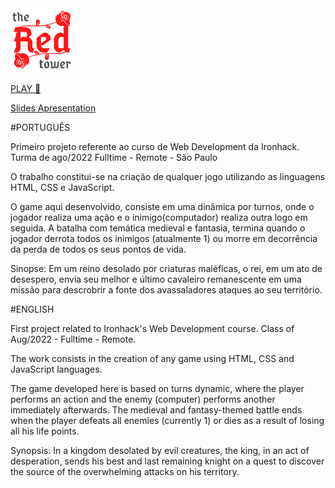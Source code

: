 <img src="./assets/img/logo-the-Red-tower.png" alt="The Red Tower Logo" width="20%"/>

[PLAY 🌹](https://igoralopes.github.io/Projeto01-GAME-Ironhack/)

[Slides Apresentation](https://docs.google.com/presentation/d/1oENtEqeZMUiKpOOIpdCtNAK-1kv4ILmziORKGszgEv4/edit?usp=sharing)

#PORTUGUÊS

Primeiro projeto referente ao curso de Web Development da Ironhack. Turma de ago/2022 Fulltime - Remote - São Paulo

O trabalho constitui-se na criação de qualquer jogo utilizando as linguagens HTML, CSS e JavaScript.

O game aqui desenvolvido, consiste em uma dinâmica por turnos, onde o jogador realiza uma ação e o inimigo(computador) realiza outra logo em seguida. A batalha com temática medieval e fantasia, termina quando o jogador derrota todos os inimigos (atualmente 1) ou morre em decorrência da perda de todos os seus pontos de vida.

Sinopse:
Em um reino desolado por criaturas maléficas, o rei, em um ato de desespero, envia seu melhor e último cavaleiro remanescente em uma missão para descrobrir a fonte dos avassaladores ataques ao seu território.

#ENGLISH

First project related to Ironhack's Web Development course. Class of Aug/2022 - Fulltime - Remote.

The work consists in the creation of any game using HTML, CSS and JavaScript languages.

The game developed here is based on turns dynamic, where the player performs an action and the enemy (computer) performs another immediately afterwards. The medieval and fantasy-themed battle ends when the player defeats all enemies (currently 1) or dies as a result of losing all his life points.

Synopsis:
In a kingdom desolated by evil creatures, the king, in an act of desperation, sends his best and last remaining knight on a quest to discover the source of the overwhelming attacks on his territory.